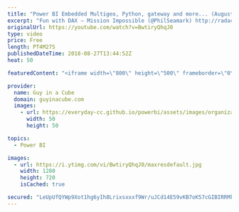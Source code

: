 ```yaml
---
title: "Power BI Embedded Multigeo, Python, gateway and more... (August 27, 2018)"
excerpt: "Fun with DAX – Mission Impossible (@PhilSeamark) http://radacad.com/fun-with-dax-mission-impossible  Basics of Python in Power BI (@ToufiqAbrahams) https://dataideas.wordpress.com/2018/08/20/basics-of-python-in-power-bi/  Python Episode 1 – A New hope https://powerbi.microsoft.com/en-us/blog/pythonblogepisode1/"
originalUrl: https://youtube.com/watch?v=BwtiryQhqJ0
type: video
price: Free
length: PT4M27S
publishedDateTime: 2018-08-27T13:44:52Z
heat: 50

featuredContent: "<iframe width=\"800\" height=\"500\" frameborder=\"0\" src=\"https://www.youtube.com/embed/BwtiryQhqJ0\" allow=\"accelerometer; autoplay; encrypted-media; gyroscope; picture-in-picture\" allowfullscreen></iframe>"

provider:
  name: Guy in a Cube
  domain: guyinacube.com
  images:
    - url: https://everyday-cc.github.io/powerbi/assets/images/organizations/guyinacube.com-50x50.jpg
      width: 50
      height: 50

topics:
  - Power BI

images:
  - url: https://i.ytimg.com/vi/BwtiryQhqJ0/maxresdefault.jpg
    width: 1280
    height: 720
    isCached: true

secured: "LeUpUfQYWp9Xot1hg6yIh8Lrixsxxxf9Wr/uJCd14E59vKB7oK57cGIBIRRMk8e1ltbf3M5npBqiBI4Zgc1jBIHT48A/momvztm/Gw2QAHvT67lini/GMTz02bLClbOs/ot2whwKr97zuC+UIqztnXZii34cYUWiz3ob6glcw2FYRTY/OOT+3iDTSM42VNvHKp0c6IsdlVm4fnBsLo/eNP+YYVxlZeFp4P5sQej7ERaBXClmIrRwMv45SnjjN5KMVuIS9+OrY2AwxD0zthml0x2l08kOUzkp11cQ/xdJPbE23CyXoMeBx4s+rAFzfwgIFll62ges+xwwwzK6fBpQc/ZLRUDjadi0r1VO7d1geCZpNBiUn5yq71RAs7TCp4R5bKgDKDGtvQBlB/3ZsmmeiBLKVQv8X3K2OlSlaKAsWR0=;MarsMQUXJrCR3I1iSR6NKg=="
---
```


